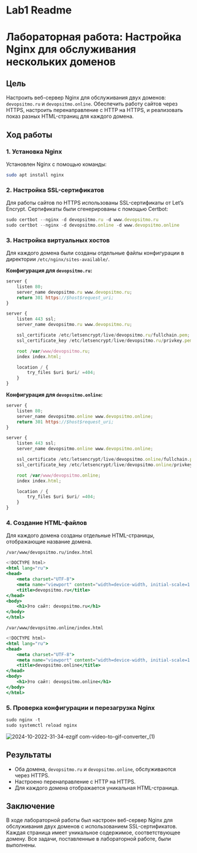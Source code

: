 # Lab1 Readme

# Лабораторная работа: Настройка Nginx для обслуживания нескольких доменов

## Цель

Настроить веб-сервер Nginx для обслуживания двух доменов: `devopsitmo.ru` и `devopsitmo.online`. Обеспечить работу сайтов через HTTPS, настроить перенаправление с HTTP на HTTPS, и реализовать показ разных HTML-страниц для каждого домена.

## Ход работы

### 1. Установка Nginx

Установлен Nginx с помощью команды:

```bash
sudo apt install nginx
```

### 2. Настройка SSL-сертификатов

Для работы сайтов по HTTPS использованы SSL-сертификаты от Let’s Encrypt. Сертификаты были сгенерированы с помощью Certbot:

```jsx
sudo certbot --nginx -d devopsitmo.ru -d www.devopsitmo.ru
sudo certbot --nginx -d devopsitmo.online -d www.devopsitmo.online
```

### 3. Настройка виртуальных хостов

Для каждого домена были созданы отдельные файлы конфигурации в директории `/etc/nginx/sites-available/`.

**Конфигурация для `devopsitmo.ru`:**

```jsx
server {
    listen 80;
    server_name devopsitmo.ru www.devopsitmo.ru;
    return 301 https://$host$request_uri;
}

server {
    listen 443 ssl;
    server_name devopsitmo.ru www.devopsitmo.ru;

    ssl_certificate /etc/letsencrypt/live/devopsitmo.ru/fullchain.pem;
    ssl_certificate_key /etc/letsencrypt/live/devopsitmo.ru/privkey.pem;

    root /var/www/devopsitmo.ru;
    index index.html;

    location / {
        try_files $uri $uri/ =404;
    }
}

```

**Конфигурация для `devopsitmo.online`:**

```jsx
server {
    listen 80;
    server_name devopsitmo.online www.devopsitmo.online;
    return 301 https://$host$request_uri;
}

server {
    listen 443 ssl;
    server_name devopsitmo.online www.devopsitmo.online;

    ssl_certificate /etc/letsencrypt/live/devopsitmo.online/fullchain.pem;
    ssl_certificate_key /etc/letsencrypt/live/devopsitmo.online/privkey.pem;

    root /var/www/devopsitmo.online;
    index index.html;

    location / {
        try_files $uri $uri/ =404;
    }
}

```

### 4. Создание HTML-файлов

Для каждого домена созданы отдельные HTML-страницы, отображающие название домена.

`/var/www/devopsitmo.ru/index.html`

```jsx
<!DOCTYPE html>
<html lang="ru">
<head>
    <meta charset="UTF-8">
    <meta name="viewport" content="width=device-width, initial-scale=1.0">
    <title>devopsitmo.ru</title>
</head>
<body>
    <h1>Это сайт: devopsitmo.ru</h1>
</body>
</html>

```

`/var/www/devopsitmo.online/index.html`

```jsx
<!DOCTYPE html>
<html lang="ru">
<head>
    <meta charset="UTF-8">
    <meta name="viewport" content="width=device-width, initial-scale=1.0">
    <title>devopsitmo.online</title>
</head>
<body>
    <h1>Это сайт: devopsitmo.online</h1>
</body>
</html>

```

### 5. Проверка конфигурации и перезагрузка Nginx

```jsx
sudo nginx -t
sudo systemctl reload nginx
```

![2024-10-2022-31-34-ezgif com-video-to-gif-converter_(1)](https://github.com/user-attachments/assets/c4b06101-4a40-45cb-88cb-68b09b5d9629)


## Результаты

- Оба домена, `devopsitmo.ru` и `devopsitmo.online`, обслуживаются через HTTPS.
- Настроено перенаправление с HTTP на HTTPS.
- Для каждого домена отображается уникальная HTML-страница.

## Заключение

В ходе лабораторной работы был настроен веб-сервер Nginx для обслуживания двух доменов с использованием SSL-сертификатов. Каждая страница имеет уникальное содержимое, соответствующее домену. Все задачи, поставленные в лабораторной работе, были выполнены.
